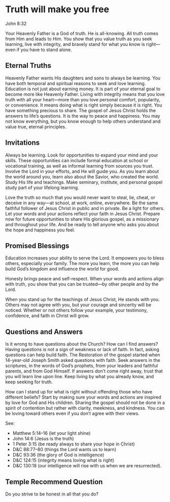 # Truth will make you free

John 8:32

Your Heavenly Father is a God of truth. He is all-knowing. All truth comes from
Him and leads to Him. You show that you value truth as you seek learning, live
with integrity, and bravely stand for what you know is right— even if you have
to stand alone.

## Eternal Truths

Heavenly Father wants His daughters and sons to always be learning. You have
both temporal and spiritual reasons to seek and love learning. Education is not
just about earning money. It is part of your eternal goal to become more like
Heavenly Father. Living with integrity means that you love truth with all your
heart—more than you love personal comfort, popularity, or convenience. It means
doing what is right simply because it is right. You have something precious to
share. The gospel of Jesus Christ holds the answers to life’s questions. It is
the way to peace and happiness. You may not know everything, but you know
enough to help others understand and value true, eternal principles.

## Invitations

Always be learning. Look for opportunities to expand your mind and your skills.
These opportunities can include formal education at school or vocational
training, as well as informal learning from sources you trust. Involve the Lord
in your efforts, and He will guide you. As you learn about the world around
you, learn also about the Savior, who created the world. Study His life and
teachings. Make seminary, institute, and personal gospel study part of your
lifelong learning.

Love the truth so much that you would never want to steal, lie, cheat, or
deceive in any way—at school, at work, online, everywhere. Be the same faithful
follower of Jesus Christ in public and in private. Be a light for others. Let
your words and your actions reflect your faith in Jesus Christ. Prepare now for
future opportunities to share His glorious gospel, as a missionary and
throughout your life. And be ready to tell anyone who asks you about the hope
and happiness you feel.

## Promised Blessings

Education increases your ability to serve the Lord. It empowers you to bless
others, especially your family. The more you learn, the more you can help build
God’s kingdom and influence the world for good.

Honesty brings peace and self-respect. When your words and actions align with
truth, you show that you can be trusted—by other people and by the Lord.

When you stand up for the teachings of Jesus Christ, He stands with you. Others
may not agree with you, but your courage and sincerity will be noticed. Whether
or not others follow your example, your testimony, confidence, and faith in
Christ will grow.

## Questions and Answers

Is it wrong to have questions about the Church? How can I find answers? Having
questions is not a sign of weakness or lack of faith. In fact, asking questions
can help build faith. The Restoration of the gospel started when 14-year-old
Joseph Smith asked questions with faith. Seek answers in the scriptures, in the
words of God’s prophets, from your leaders and faithful parents, and from God
Himself. If answers don’t come right away, trust that you will learn line upon
line. Keep living by what you already know, and keep seeking for truth.

How can I stand up for what is right without offending those who have different
beliefs? Start by making sure your words and actions are inspired by love for
God and His children. Sharing the gospel should not be done in a spirit of
contention but rather with clarity, meekness, and kindness. You can be loving
toward others even if you don’t agree with their views.

See:
- Matthew 5:14–16 (let your light shine)
- John 14:6 (Jesus is the truth)
- 1 Peter 3:15 (be ready always to share your hope in Christ)
- D&C 88:77–80 (things the Lord wants us to learn)
- D&C 93:36 (the glory of God is intelligence)
- D&C 124:15 (integrity means loving what is right)
- D&C 130:18 (our intelligence will rise with us when we are resurrected).

## Temple Recommend Question

Do you strive to be honest in all that you do?
